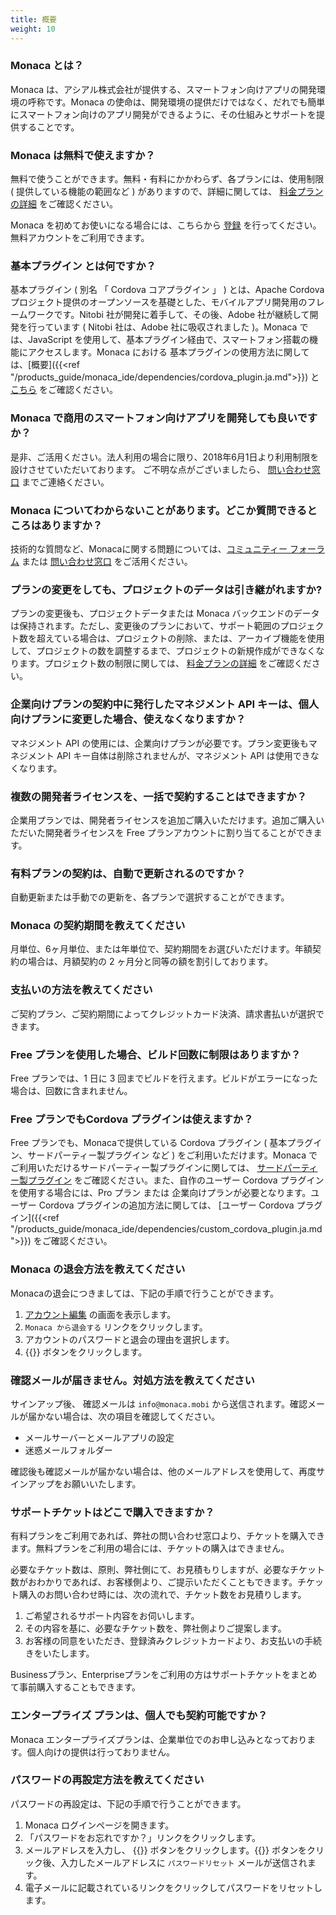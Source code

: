 ```yaml
---
title: 概要
weight: 10
---
```


### Monaca とは？

Monaca
は、アシアル株式会社が提供する、スマートフォン向けアプリの開発環境の呼称です。Monaca
の使命は、開発環境の提供だけではなく、だれでも簡単にスマートフォン向けのアプリ開発ができるように、その仕組みとサポートを提供することです。

### Monaca は無料で使えますか？

無料で使うことができます。無料・有料にかかわらず、各プランには、使用制限
( 提供している機能の範囲など ) がありますので、詳細に関しては、
[料金プランの詳細](https://ja.monaca.io/pricing.html) をご確認ください。

Monaca を初めてお使いになる場合には、こちらから
[登録](https://monaca.mobi/ja/signup)
を行ってください。無料アカウントをご利用できます。

### 基本プラグイン とは何ですか？

基本プラグイン ( 別名 「 Cordova コアプラグイン 」 )
とは、Apache Cordova
プロジェクト提供のオープンソースを基礎とした、モバイルアプリ開発用のフレームワークです。Nitobi
社が開発に着手して、その後、Adobe 社が継続して開発を行っています (
Nitobi 社は、Adobe 社に吸収されました )。Monaca では、JavaScript
を使用して、基本プラグイン経由で、スマートフォン搭載の機能にアクセスします。Monaca
における 基本プラグインの使用方法に関しては、[概要]({{<ref "/products_guide/monaca_ide/dependencies/cordova_plugin.ja.md">}}) と
[こちら](https://cordova.apache.org/docs/en/latest/) をご確認ください。

### Monaca で商用のスマートフォン向けアプリを開発しても良いですか？

是非、ご活用ください。法人利用の場合に限り、2018年6月1日より利用制限を設けさせていただいております。
ご不明な点がございましたら、
[問い合わせ窓口](https://ja.monaca.io/service/index.html)
までご連絡ください。

### Monaca についてわからないことがあります。どこか質問できるところはありますか？

技術的な質問など、Monacaに関する問題については、[コミュニティー フォーラム](https://teratail.com/tags/Monaca/)
または [問い合わせ窓口](https://ja.monaca.io/service/index.html)
をご活用ください。

### プランの変更をしても、プロジェクトのデータは引き継がれますか?

プランの変更後も、プロジェクトデータまたは Monaca
バックエンドのデータは保持されます。ただし、変更後のプランにおいて、サポート範囲のプロジェクト数を超えている場合は、プロジェクトの削除、または、アーカイブ機能を使用して、プロジェクトの数を調整するまで、プロジェクトの新規作成ができなくなります。プロジェクト数の制限に関しては、
[料金プランの詳細](https://ja.monaca.io/pricing.html) をご確認ください。

### 企業向けプランの契約中に発行したマネジメント API キーは、個人向けプランに変更した場合、使えなくなりますか？

マネジメント API
の使用には、企業向けプランが必要です。プラン変更後もマネジメント API
キー自体は削除されませんが、マネジメント API は使用できなくなります。

### 複数の開発者ライセンスを、一括で契約することはできますか？

企業用プランでは、開発者ライセンスを追加ご購入いただけます。追加ご購入いただいた開発者ライセンスを
Free プランアカウントに割り当てることができます。

### 有料プランの契約は、自動で更新されるのですか？

自動更新または手動での更新を、各プランで選択することができます。

### Monaca の契約期間を教えてください

月単位、6ヶ月単位、または年単位で、契約期間をお選びいただけます。年額契約の場合は、月額契約の
2 ヶ月分と同等の額を割引しております。

### 支払いの方法を教えてください

ご契約プラン、ご契約期間によってクレジットカード決済、請求書払いが選択できます。

### Free プランを使用した場合、ビルド回数に制限はありますか？

Free プランでは、1 日に 3
回までビルドを行えます。ビルドがエラーになった場合は、回数に含まれません。

### Free プランでもCordova プラグインは使えますか？

Free プランでも、Monacaで提供している Cordova プラグイン (
基本プラグイン、サードパーティー製プラグイン など )
をご利用いただけます。Monaca でご利用いただけるサードパーティー製プラグインに関しては、 [サードパーティー製プラグイン](/ja/reference/third_party_phonegap)
をご確認ください。また、自作のユーザー Cordova
プラグインを使用する場合には、Pro プラン または
企業向けプランが必要となります。ユーザー Cordova
プラグインの追加方法に関しては、 [ユーザー Cordova プラグイン]({{<ref "/products_guide/monaca_ide/dependencies/custom_cordova_plugin.ja.md">}})
をご確認ください。

### Monaca の退会方法を教えてください

Monacaの退会につきましては、下記の手順で行うことができます。

1.  [アカウント編集](https://monaca.mobi/ja/account/edit)
    の画面を表示します。
2.  `Monaca から退会する` リンクをクリックします。
3.  アカウントのパスワードと退会の理由を選択します。
4.  {{<guilabel name="退会する">}} ボタンをクリックします。

### 確認メールが届きません。対処方法を教えてください

サインアップ後、 確認メールは `info@monaca.mobi`
から送信されます。確認メールが届かない場合は、次の項目を確認してください。

-   メールサーバーとメールアプリの設定
-   迷惑メールフォルダー

確認後も確認メールが届かない場合は、他のメールアドレスを使用して、再度サインアップをお願いいたします。

### サポートチケットはどこで購入できますか？

有料プランをご利用であれば、弊社の問い合わせ窓口より、チケットを購入できます。無料プランをご利用の場合には、チケットの購入はできません。

必要なチケット数は、原則、弊社側にて、お見積もりしますが、必要なチケット数がおわかりであれば、お客様側より、ご提示いただくこともできます。チケット購入のお問い合わせ時には、次の流れで、チケット数をお見積りします。

1.  ご希望されるサポート内容をお伺いします。
2.  その内容を基に、必要なチケット数を、弊社側よりご提案します。
3.  お客様の同意をいただき、登録済みクレジットカードより、お支払いの手続きをいたします。

Businessプラン、Enterpriseプランをご利用の方はサポートチケットをまとめて事前購入することもできます。

### エンタープライズ プランは、個人でも契約可能ですか？

Monaca
エンタープライズプランは、企業単位でのお申し込みとなっております。個人向けの提供は行っておりません。

### パスワードの再設定方法を教えてください

パスワードの再設定は、下記の手順で行うことができます。

1.  Monaca ログインページを開きます。
2.  「パスワードをお忘れですか？」リンクをクリックします。
3.  メールアドレスを入力し、 {{<guilabel name="送信">}}
    ボタンをクリックします。{{<guilabel name="送信">}} ボタンをクリック後、入力したメールアドレスに
    `パスワードリセット` メールが送信されます。
4.  電子メールに記載されているリンクをクリックしてパスワードをリセットします。

